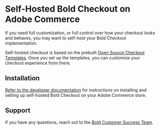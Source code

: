 # Self-Hosted Bold Checkout on Adobe Commerce

If you need full customization, or full control over how your checkout looks and behaves, you may want to self-host your Bold Checkout implementation.

Self-hosted checkout is based on the prebuilt [Open Source Checkout Templates](https://github.com/bold-commerce/checkout-experience-templates). Once you set up the templates, you can customize your checkout experience from there.

## Installation

[Refer to the developer documentation](https://developer.boldcommerce.com/guides/platform-integration/adobe-commerce/self-hosted-checkout) for instructions on installing and setting up self-hosted Bold Checkout on your Adobe Commerce store.

## Support

If you have any questions, reach out to the [Bold Customer Success Team](https://support.boldcommerce.com/hc/en-us/requests/new?ticket_form_id=132106).
